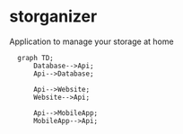 # storganizer
Application to manage your storage at home

```mermaid
  graph TD;
      Database-->Api;
      Api-->Database;

      Api-->Website;
      Website-->Api;
      
      Api-->MobileApp;
      MobileApp-->Api;

```